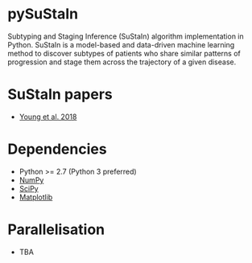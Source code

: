 pySuStaIn
============

Subtyping and Staging Inference (SuStaIn) algorithm implementation in Python. SuStaIn is a model-based and data-driven machine learning method to 
discover subtypes of patients who share similar patterns of progression and stage them across the trajectory of a given disease.


SuStaIn papers
============
- [Young et al. 2018](https://doi.org/10.1038/s41467-018-05892-0)

Dependencies
============
- Python >= 2.7 (Python 3 preferred)
- [NumPy](https://github.com/numpy/numpy)
- [SciPy](https://github.com/scipy/scipy)
- [Matplotlib](https://github.com/matplotlib/matplotlib)

Parallelisation
===============
- TBA

